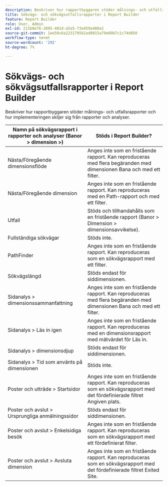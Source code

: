 ```yaml
---
description: Beskriver hur rapportbyggaren stöder målnings- och utfallsrapporter och hur implementeringen skiljer sig från rapporter och analyser.
title: Sökvägs- och sökvägsutfallsrapporter i Report Builder
feature: Report Builder
role: User, Admin
exl-id: 211b0e76-2895-401d-a5a5-73e459a486e2
source-git-commit: 1ee50c6a2231795b2ad0015a79e09b7c1c74d850
workflow-type: tm+mt
source-wordcount: '292'
ht-degree: 7%

---
```


# Sökvägs- och sökvägsutfallsrapporter i Report Builder

Beskriver hur rapportbyggaren stöder målnings- och utfallsrapporter och hur implementeringen skiljer sig från rapporter och analyser.

| Namn på sökvägsrapport i rapporter och analyser (Banor > dimension >) | Stöds i Report Builder? |
|--- |--- |
| Nästa/Föregående dimensionsflöde | Anges inte som en fristående rapport. Kan reproduceras med flera begäranden med dimensionen Bana och med ett filter. |
| Nästa/Föregående dimension | Anges inte som en fristående rapport. Kan reproduceras med en Path-rapport och med ett filter. |
| Utfall | Stöds och tillhandahålls som en fristående rapport (Banor > Dimension > dimensionsavvikelse). |
| Fullständiga sökvägar | Stöds inte. |
| PathFinder | Anges inte som en fristående rapport. Kan reproduceras som en sökvägsrapport med ett filter. |
| Sökvägslängd | Stöds endast för siddimensionen. |
| Sidanalys > dimensionssammanfattning | Anges inte som en fristående rapport. Kan reproduceras med flera begäranden med dimensionen Bana och med ett filter. |
| Sidanalys > Läs in igen | Anges inte som en fristående rapport. Kan reproduceras med en dimensionsrapport med mätvärdet för Läs in. |
| Sidanalys > dimensionsdjup | Stöds endast för siddimensionen. |
| Sidanalys > Tid som använts på dimensionen | Stöds inte. |
| Poster och utträde > Startsidor | Anges inte som en fristående rapport. Kan reproduceras som en sökvägsrapport med det fördefinierade filtret Angiven plats. |
| Poster och avslut > Ursprungliga anmälningssidor | Stöds endast för siddimensionen. |
| Poster och avslut > Enkelsidiga besök | Anges inte som en fristående rapport. Kan reproduceras som en sökvägsrapport med ett fördefinierat filter. |
| Poster och avslut > Avsluta dimension | Anges inte som en fristående rapport. Kan reproduceras som en sökvägsrapport med det fördefinierade filtret Exited Site. |

